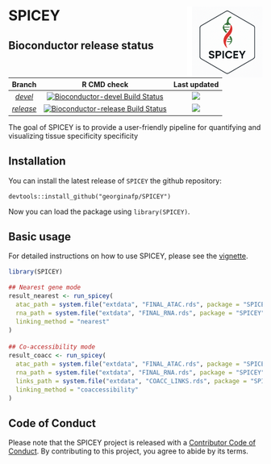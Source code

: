 # SPICEY <img src="man/figures/logo_spicey.png" width="140px" height="140px" align="right" style="padding-left:10px;background-color:white;" />

<!-- badges: start -->
<!-- badges: end -->

## Bioconductor release status

|      Branch      |    R CMD check   | Last updated |
|:----------------:|:----------------:|:------------:|
| [_devel_](http://bioconductor.org/packages/devel/bioc/html/SPICEY.html) | [![Bioconductor-devel Build Status](http://bioconductor.org/shields/build/devel/bioc/SPICEY.svg)](http://bioconductor.org/checkResults/devel/bioc-LATEST/SPICEY) | ![](http://bioconductor.org/shields/lastcommit/devel/bioc/SPICEY.svg) |
| [_release_](http://bioconductor.org/packages/release/bioc/html/SPICEY.html) | [![Bioconductor-release Build Status](http://bioconductor.org/shields/build/release/bioc/SPICEY.svg)](http://bioconductor.org/checkResults/release/bioc-LATEST/SPICEY) | ![](http://bioconductor.org/shields/lastcommit/release/bioc/SPICEY.svg) |

The goal of SPICEY is to provide a user-friendly pipeline for quantifying and visualizing tissue specificity specificity

## Installation

You can install the latest release of `SPICEY` the github repository:

    devtools::install_github("georginafp/SPICEY")

Now you can load the package using `library(SPICEY)`.

## Basic usage

For detailed instructions on how to use SPICEY, please see the [vignette](https://georginafp.github.io/SPICEY/articles/SPICEY.html).

``` r
library(SPICEY)
```

``` r
## Nearest gene mode
result_nearest <- run_spicey(
  atac_path = system.file("extdata", "FINAL_ATAC.rds", package = "SPICEY"),
  rna_path = system.file("extdata", "FINAL_RNA.rds", package = "SPICEY"),
  linking_method = "nearest"
)

## Co-accessibility mode
result_coacc <- run_spicey(
  atac_path = system.file("extdata", "FINAL_ATAC.rds", package = "SPICEY"),
  rna_path = system.file("extdata", "FINAL_RNA.rds", package = "SPICEY"),
  links_path = system.file("extdata", "COACC_LINKS.rds", package = "SPICEY"),
  linking_method = "coaccessibility"
)

```

## Code of Conduct

Please note that the SPICEY project is released with a [Contributor
Code of
Conduct](https://contributor-covenant.org/version/2/0/CODE_OF_CONDUCT.html).
By contributing to this project, you agree to abide by its terms.
